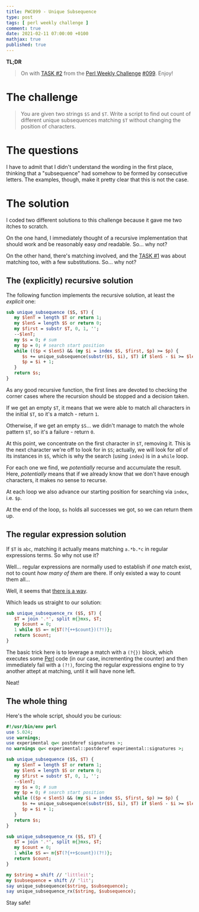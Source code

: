 ```yaml
---
title: PWC099 - Unique Subsequence
type: post
tags: [ perl weekly challenge ]
comment: true
date: 2021-02-11 07:00:00 +0100
mathjax: true
published: true
---
```


**TL;DR**

> On with [TASK #2][] from the [Perl Weekly Challenge][] [#099][].
> Enjoy!

# The challenge

> You are given two strings `$S` and `$T`. Write a script to find out
> count of different unique subsequences matching `$T` without changing
> the position of characters.


# The questions

I have to admit that I didn't understand the wording in the first place,
thinking that a "subsequence" had somehow to be formed by consecutive
letters. The examples, though, make it pretty clear that this is not the
case.


# The solution

I coded two different solutions to this challenge because it gave me two
itches to scratch.

On the one hand, I immediately thought of a recursive implementation
that should work and be reasonably easy *and* readable. So... why not?

On the other hand, there's matching involved, and the [TASK #1][] was
about matching too, with a few substitutions. So... why not?

## The (explicitly) recursive solution

The following function implements the recursive solution, at least the
*explicit* one:

```perl
sub unique_subsequence ($S, $T) {
   my $lenT = length $T or return 1;
   my $lenS = length $S or return 0;
   my $first = substr $T, 0, 1, '';
   --$lenT;
   my $s = 0; # sum
   my $p = 0; # search start position
   while (($p < $lenS) && (my $i = index $S, $first, $p) >= $p) {
      $s += unique_subsequence(substr($S, $i), $T) if $lenS - $i >= $lenT;
      $p = $i + 1;
   }
   return $s;
}
```

As any good recursive function, the first lines are devoted to checking
the corner cases where the recursion should be stopped and a decision
taken.

If we get an empty `$T`, it means that we were able to match all
characters in the initial `$T`, so it's a match - return `1`.

Otherwise, if we get an empty `$S`... we didn't manage to match the
whole pattern `$T`, so it's a failure - return `0`.

At this point, we concentrate on the first character in `$T`, removing
it. This is the next character we're off to look for in `$S`; actually,
we will look for *all* of its instances in `$S`, which is why the search
(using `index`) is in a `while` loop.

For each one we find, we *potentially* recurse and accumulate the
result. Here, *potentially* means that if we already know that we don't
have enough characters, it makes no sense to recurse.

At each loop we also advance our starting position for searching via
`index`, i.e. `$p`.

At the end of the loop, `$s` holds all successes we got, so we can
return them up.

## The regular expression solution

If `$T` is `abc`, matching it actually means matching `a.*b.*c` in
regular expressions terms. So why not use it?

Well... regular expressions are normally used to establish if *one*
match exist, not to count *how many of them* are there. If only existed
a way to count them all...

Well, it seems that [there is a way][].

Which leads us straight to our solution:

```perl
sub unique_subsequence_rx ($S, $T) {
   $T = join '.*', split m{}mxs, $T;
   my $count = 0;
   1 while $S =~ m{$T(?{++$count})(?!)};
   return $count;
}
```

The basic trick here is to leverage a match with a `(?{})` block, which
executes some [Perl][] code (in our case, incrementing the counter) and
then immediately fail with a `(?!)`, forcing the regular expressions
engine to try another attept at matching, until it will have none left.

Neat!

## The whole thing

Here's the whole script, should you be curious:

```perl
#!/usr/bin/env perl
use 5.024;
use warnings;
use experimental qw< postderef signatures >;
no warnings qw< experimental::postderef experimental::signatures >;

sub unique_subsequence ($S, $T) {
   my $lenT = length $T or return 1;
   my $lenS = length $S or return 0;
   my $first = substr $T, 0, 1, '';
   --$lenT;
   my $s = 0; # sum
   my $p = 0; # search start position
   while (($p < $lenS) && (my $i = index $S, $first, $p) >= $p) {
      $s += unique_subsequence(substr($S, $i), $T) if $lenS - $i >= $lenT;
      $p = $i + 1;
   }
   return $s;
}

sub unique_subsequence_rx ($S, $T) {
   $T = join '.*', split m{}mxs, $T;
   my $count = 0;
   1 while $S =~ m{$T(?{++$count})(?!)};
   return $count;
}

my $string = shift // 'littleit';
my $subsequence = shift // 'lit';
say unique_subsequence($string, $subsequence);
say unique_subsequence_rx($string, $subsequence);
```

Stay safe!

[Perl Weekly Challenge]: https://perlweeklychallenge.org/
[#099]: https://perlweeklychallenge.org/blog/perl-weekly-challenge-099/
[TASK #2]: https://perlweeklychallenge.org/blog/perl-weekly-challenge-099/#TASK2
[Perl]: https://www.perl.org/
[TASK #1]: https://perlweeklychallenge.org/blog/perl-weekly-challenge-099/#TASK1
[there is a way]: https://www.perlmonks.org/?node_id=1066363
